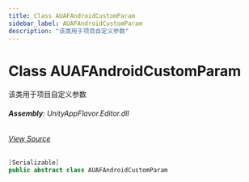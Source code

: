 ```yaml
---
title: Class AUAFAndroidCustomParam
sidebar_label: AUAFAndroidCustomParam
description: "该类用于项目自定义参数"
---
```

# Class AUAFAndroidCustomParam
该类用于项目自定义参数

###### **Assembly**: UnityAppFlavor.Editor.dll
###### [View Source](https://github.com/LiuOcean/UnityAppFlavor/blob/main/UnityAppFlavor/Assets/Editor/BuildPhase/Android/BuildParam/AUAFAndroidCustomParam.cs#L8)
```csharp title="Declaration"
[Serializable]
public abstract class AUAFAndroidCustomParam
```
